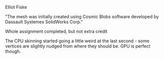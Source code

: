 Elliot Fiske

"The mesh was initially created using Cosmic Blobs software developed by Dassault Systemes SolidWorks Corp."

Whole assignment completed, but not extra credit

The CPU skinning started going a little weird at the last second - some vertices are slightly nudged from where they should be. GPU is perfect though.
